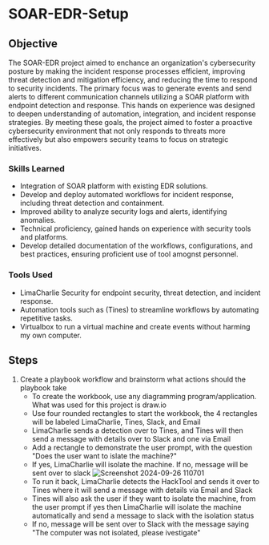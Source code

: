 # SOAR-EDR-Setup

## Objective

The SOAR-EDR project aimed to enchance an organization's cybersecurity posture by making the incident response processes efficient, improving threat detection and mitigation efficiency, and reducing the time to respond to security incidents. The primary focus was to generate events and send alerts to different communication channels utilizing a SOAR platform with endpoint detection and response. This hands on experience was designed to deepen understanding of automation, integration, and incident response strategies. By meeting these goals, the project aimed to foster a proactive cybersecurity environment that not only responds to threats more effectively but also empowers security teams to focus on strategic initiatives. 

### Skills Learned

- Integration of SOAR platform with existing EDR solutions.
- Develop and deploy automated workflows for incident response, including threat detection and containment.
- Improved ability to analyze security logs and alerts, identifying anomalies.
- Technical proficiency, gained hands on experience with security tools and platforms.
- Develop detailed documentation of the workflows, configurations, and best practices, ensuring proficient use of tool amognst personnel.

### Tools Used

- LimaCharlie Security for endpoint security, threat detection, and incident response.
- Automation tools such as (Tines) to streamline workflows by automating repetitive tasks.
- Virtualbox to run a virtual machine and create events without harming my own computer.

## Steps
1. Create a playbook workflow and brainstorm what actions should the playbook take
   - To create the workbook, use any diagramming program/application. What was used for this project is draw.io
   - Use four rounded rectangles to start the workbook, the 4 rectangles will be labeled LimaCharlie, Tines, Slack, and Email
   - LimaCharlie sends a detection over to Tines, and Tines will then send a message with details over to Slack and one via Email
   - Add a rectangle to demonstrate the user prompt, with the question "Does the user want to islate the machine?"
   - If yes, LimaCharlie will isolate the machine. If no, message will be sent over to slack
![Screenshot 2024-09-26 110701](https://github.com/user-attachments/assets/e5678eb4-6531-41e0-a75a-21da582b21bb)
   - To run it back, LimaCharlie detects the HackTool and sends it over to Tines where it will send a message with details via Email and Slack
   - Tines will also ask the user if they want to isolate the machine, from the user prompt if yes then LimaCharlie will isolate the machine automatically and send a message to slack with the isolation status
   - If no, message will be sent over to Slack with the message saying "The computer was not isolated, please ivestigate" 



